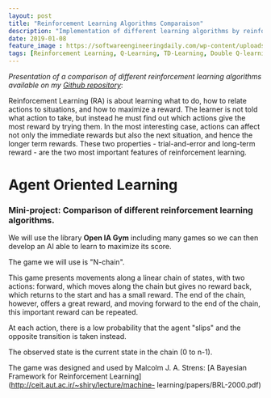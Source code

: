 ```yaml
---
layout: post
title: "Reinforcement Learning Algorithms Comparaison"
description: "Implementation of different learning algorithms by reinforcement"
date: 2019-01-08
feature_image : https://softwareengineeringdaily.com/wp-content/uploads/2018/06/OpenAI.png
tags: [Reinforcement Learning, Q-Learning, TD-Learning, Double Q-learning, Keras, Open IA Gym]
---
```


*Presentation of a comparison of different reinforcement learning algorithms available on my [Github repository](https://github.com/mbenhamd/reinforcement-learning-benchs)*:

Reinforcement Learning (RA) is about learning what to do, how to relate actions to situations, and how to maximize a reward. The learner is not told what action to take, but instead he must find out which actions give the most reward by trying them. In the most interesting case, actions can affect not only the immediate rewards but also the next situation, and hence the longer term rewards. These two properties - trial-and-error and long-term reward - are the two most important features of reinforcement learning.

<!--more-->

# Agent Oriented Learning
### Mini-project: Comparison of different reinforcement learning algorithms.

We will use the library **Open IA Gym** including many games so we can then develop an AI able to learn to maximize its score.

The game we will use is "N-chain".

This game presents movements along a linear chain of states, with two actions:
forward, which moves along the chain but gives no reward back, which returns to the
start and has a small reward.
The end of the chain, however, offers a great reward, and moving forward to the end of the chain, this important reward can be repeated.

At each action, there is a low probability that the agent "slips" and the opposite transition is taken instead.

The observed state is the current state in the chain (0 to n-1).

The game was designed and used by Malcolm J. A. Strens: [A Bayesian Framework
for Reinforcement Learning](http://ceit.aut.ac.ir/~shiry/lecture/machine-
learning/papers/BRL-2000.pdf)